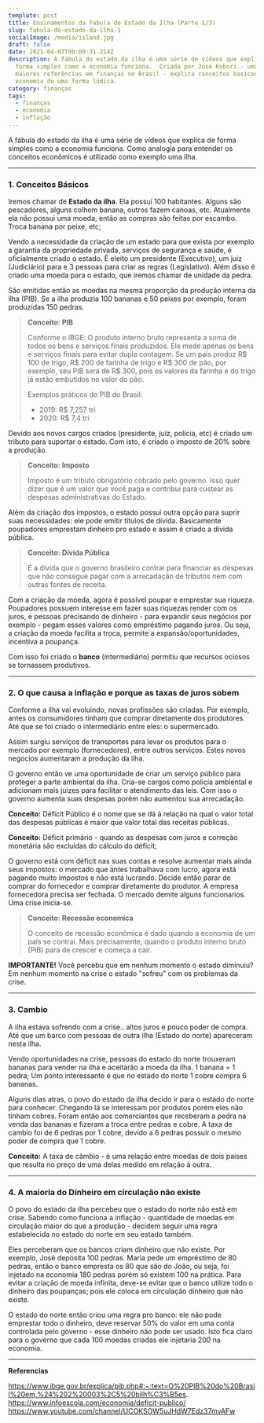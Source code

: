 ```yaml
---
template: post
title: Ensinamentos da Fabula do Estado da Ilha (Parte 1/3)
slug: fabula-do-estado-da-ilha-1
socialImage: /media/island.jpg
draft: false
date: 2021-04-07T00:09:31.214Z
description: A fábula do estado da ilha é uma série de vídeos que explica de
  forma simples como a economia funciona.  Criada por José Kobori - uma das
  maiores referências em finanças no Brasil - explica conceitos basicos da
  economia de uma forma lúdica.
category: finanças
tags:
  - finanças
  - economia
  - inflação
---
```

A fábula do estado da ilha é uma série de vídeos que explica de forma simples como a economia funciona. Como analogia para entender os conceitos econômicos é utilizado como exemplo uma ilha.

- - -

### 1. Conceitos Básicos

Iremos chamar de **Estado da ilha**. Ela possui 100 habitantes. Alguns são pescadores, alguns colhem banana, outros fazem canoas, etc. Atualmente ela não possui uma moeda, então as compras são feitas por escambo. Troca banana por peixe, etc;

Vendo a necessidade da criação de um estado para que exista por exemplo a  garantia da propriedade privada, serviços de segurança e saúde, é oficialmente criado o estado. É eleito um presidente (Executivo), um juiz (Judiciário) para e 3 pessoas para criar as regras (Legislativo). Além disso é criado uma moeda para o estado, que iremos chamar de unidade da pedra.

São emitidas então as moedas na mesma proporção da produção interna da ilha (PIB). Se a ilha produzia 100 bananas e 50 peixes por exemplo, foram produzidas 150 pedras.

> **Conceito: PIB**
>
> Conforme o IBGE: O produto interno bruto representa a soma de todos os bens e serviços finais produzidos. Ele mede apenas os bens e serviços finais para evitar dupla contagem. Se um país produz R$ 100 de trigo, R$ 200 de farinha de trigo e R$ 300 de pão, por exemplo, seu PIB será de R$ 300, pois os valores da farinha e do trigo já estão embutidos no valor do pão.
>
> Exemplos práticos do PIB do Brasil:
>
> * 2019: R$ 7,257 tri
> * 2020: R$ 7,4 tri

Devido aos novos cargos criados (presidente, juiz, policia, etc) é criado um tributo para suportar o estado. Com isto, é criado o imposto de 20% sobre a produção.

> **Conceito: Imposto**
>
> Imposto é um tributo obrigatório cobrado pelo governo. Isso quer dizer que é um valor que você paga e contribui para custear as despesas administrativas do Estado.

Além da criação dos impostos, o estado possui outra opção para suprir suas necessidades: ele pode emitir títulos de dívida. Basicamente poupadores emprestam dinheiro pro estado e assim é criado a dívida pública.

> **Conceito: Dívida Pública**
>
> É a dívida que o governo brasileiro contrai para financiar as despesas que não consegue pagar com a arrecadação de tributos nem com outras fontes de receita.

Com a criação da moeda, agora é possível poupar e emprestar sua riqueza. Poupadores possuem interesse em fazer suas riquezas render com os juros, e pessoas precisando de dinheiro - para expandir seus negócios por exemplo - pegam esses valores como empréstimo pagando juros. Ou seja, a criação da moeda facilita a troca, permite a expansão/oportunidades, incentiva a poupança. 

Com isso foi criado o **banco** (intermediário) permitiu que recursos ociosos se tornassem produtivos.

- - -

### 2. O que causa a inflação e porque as taxas de juros sobem

Conforme a ilha vai evoluindo, novas profissões são criadas. Por exemplo, antes os consumidores tinham que comprar diretamente dos produtores. Até que se foi criado o intermediário entre eles: o supermercado.

Assim surgiu serviços de transportes para levar os produtos para o mercado por exemplo (fornecedores), entre outros serviços. Estes novos negocios aumentaram a produção da ilha.

O governo então ve uma oportunidade de criar um serviço público para proteger a parte ambiental da ilha. Cria-se cargos como policia ambiental e adicionam mais juizes para facilitar o atendimento das leis. Com isso o governo aumenta suas despesas porém não aumentou sua arrecadação.

**Conceito:** Déficit Público é o nome que se dá à relação na qual o valor total das despesas públicas é maior que valor total das receitas públicas.

**Conceito:** Déficit primário - quando as despesas com juros e correção monetária são excluídas do cálculo do déficit;

O governo está com déficit nas suas contas e resolve aumentar mais ainda seus impostos: o mercado que antes trabalhava com lucro, agora está pagando muito impostos e não está lucrando. Decide então parar de comprar do fornecedor e comprar diretamente do produtor. A empresa fornecedora precisa ser fechada. O mercado demite alguns funcionarios. Uma crise inicia-se.

> **Conceito: Recessão economica**
>
> O conceito de recessão econômica é dado quando a economia de um país se contrai. Mais precisamente, quando o produto interno bruto (PIB) para de crescer e começa a cair.

**IMPORTANTE!** Você percebu que em nenhum momento o estado diminuiu? Em nenhum momento na crise o estado "sofreu" com os problemas da crise.

- - -

### 3. Cambio

A ilha estava sofrendo com a crise.. altos juros e pouco poder de compra. Até que um barco com pessoas de outra ilha (Estado do norte) apareceram nesta ilha.

Vendo oportunidades na crise, pessoas do estado do norte trouxeram bananas para vender na ilha e aceitarão a moeda da ilha. 1 banana = 1 pedra; Um ponto interessante é que no estado do norte 1 cobre compra 6 bananas.

Alguns dias atras, o povo do estado da ilha decido ir para o estado do norte para conhecer. Chegando lá se interessam por produtos porém eles não tinham cobres. Foram então aos comerciantes que receberam a pedra na venda das bananas e fizeram a troca entre pedras e cobre. A taxa de cambio foi de 6 pedras por 1 cobre, devido a 6 pedras possuir o mesmo poder de compra que 1 cobre.

**Conceito:** A taxa de câmbio - é uma relação entre moedas de dois países que resulta no preço de uma delas medido em relação à outra. 

- - -

### 4. A maioria do Dinheiro em circulação não existe

O povo do estado da ilha percebeu que o estado do norte não está em crise. Sabendo como funciona a inflação - quantidade de moedas em circulação maior do que a produção - decidem seguir uma regra estabelecida no estado do norte em seu estado também.

Eles perceberam que os bancos criam dinheiro que não existe. Por exemplo, José deposita 100 pedras. Maria pede um empréstimo de 80 pedras, então o banco empresta os 80 que são do João, ou seja, foi injetado na economia 180 pedras porém só existem 100 na prática. Para evitar a criação de moeda infinita, deve-se evitar que o banco utilize todo o dinheiro das poupanças; pois ele coloca em circulação dinheiro que não existe.

O estado do norte então criou uma regra pro banco: ele não pode emprestar todo o dinheiro, deve reservar 50% do valor em uma conta controlada pelo governo - esse dinheiro não pode ser usado. Isto fica claro para o governo que cada 100 moedas criadas ele injetaria 200 na economia.

- - -

**Referencias**

https://www.ibge.gov.br/explica/pib.php#:~:text=O%20PIB%20do%20Brasil%20em,%24%202%20003%2C5%20bilh%C3%B5es.
https://www.infoescola.com/economia/deficit-publico/
https://www.youtube.com/channel/UCOKSOW5uJHdW7Edz37mvAFw